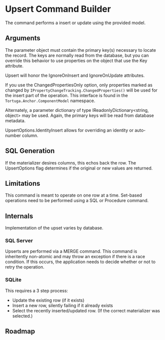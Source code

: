 ﻿# Upsert Command Builder

The command performs a insert or update using the provided model. 

## Arguments

The parameter object must contain the primary key(s) necessary to locate the record. The keys are normally read from the database, but you can override this behavior to use properties on the object that use the Key attribute.

Upsert will honor the IgnoreOnInsert and IgnoreOnUpdate attributes.

If you use the ChangedPropertiesOnly option, only properties marked as changed by `IPropertyChangeTracking.ChangedProperties()` will be used for the insert part of the operation. This interface is found in the `Tortuga.Anchor.ComponentModel` namespace.

Alternately, a parameter dictionary of type IReadonlyDictionary<string, object> may be used. Again, the primary keys will be read from database metadata.

UpsertOptions.IdentityInsert allows for overriding an identity or auto-number column.

## SQL Generation

If the materializer desires columns, this echos back the row. The UpsertOptions flag determines if the original or new values are returned.

## Limitations

This command is meant to operate on one row at a time. Set-based operations need to be performed using a SQL or Procedure command.

## Internals

Implementation of the upset varies by database.

### SQL Server

Upserts are performed via a MERGE command. This command is inheritently non-atomic and may throw an exception if there is a race condition. If this occurs, the application needs to decide whether or not to retry the operation.

### SQLite

This requires a 3 step process:

* Update the existing row (if it exists)
* Insert a new row, silently failing if it already exists
* Select the recently inserted/updated row. (If the correct materializer was selected.)

## Roadmap

